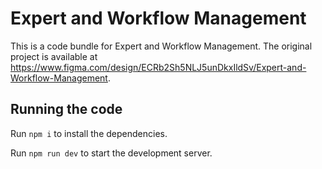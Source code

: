 
  # Expert and Workflow Management

  This is a code bundle for Expert and Workflow Management. The original project is available at https://www.figma.com/design/ECRb2Sh5NLJ5unDkxIldSv/Expert-and-Workflow-Management.

  ## Running the code

  Run `npm i` to install the dependencies.

  Run `npm run dev` to start the development server.
  